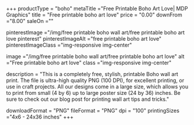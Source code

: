 +++
productType = "boho"
metaTitle ="Free Printable Boho Art Love| MDP Graphics"
title = "Free printable boho art love"
price = "0.00"
downFrom ="8.00"
saleOn =""

pinterestImage ="/img/free printable boho wall art/free printable boho art love pinterest"
pinterestImageAlt ="free printable boho art love"
pinterestImageClass ="img-responsive img-center"

image ="/img/free printable boho wall art/free printable boho art love"
alt ="Free printable boho art love"
class ="img-responsive img-center"

description = "This is a completely free, stylish, printable Boho wall art print. The file is ultra-high quality PNG (100 DPI), for excellent printing, or use in craft projects. All our designs come in a large size, which allows you to print from small (4 by 6) up to large poster size (24 by 36) inches. Be sure to check out our blog post for printing wall art tips and tricks."

downloadFormat = "PNG"
fileFormat = "PNG"
dpi = "100"
printingSizes ="4x6 - 24x36 inches"
+++


